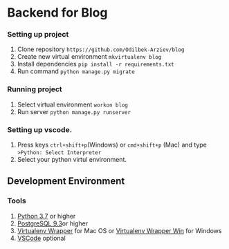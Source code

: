 # Backend for Blog



### Setting up project
1. Clone repository `https://github.com/Odilbek-Arziev/blog`
2. Create new virtual environment `mkvirtualenv blog`
3. Install dependencies `pip install -r requirements.txt`
4. Run command `python manage.py migrate`


### Running project
1. Select virtual environment `workon blog`
2. Run server `python manage.py runserver`


### Setting up vscode. 
1. Press keys `ctrl+shift+p`(Windows) or `cmd+shift+p` (Mac) and type `>Python: Select Interpreter`
2. Select your python virtul environment.


## Development Environment

### Tools
1. [Python 3.7](https://www.python.org/) or higher
2. [PostgreSQL 9.3](https://www.postgresql.org/)or higher
3. [Virtualenv Wrapper](https://virtualenvwrapper.readthedocs.io/en/latest/) for Mac OS or [Virtualenv Wrapper Win](https://pypi.org/project/virtualenvwrapper-win/) for Windows
4. [VSCode](https://code.visualstudio.com/) optional
